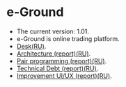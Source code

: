 # e-Ground
- The current version: 1.01. 
- e-Ground is online trading platform. 
- [Desk(RU)](https://trello.com/b/WMbNUcEG/e-ground).
- [Architecture (report)(RU)](https://github.com/steppbol/e-Ground/blob/master/e-ground-documentation/Architecture.md).
- [Pair programming (report)(RU)](https://github.com/steppbol/e-Ground/blob/master/e-ground-documentation/PairProgramming.md).
- [Technical Debt (report)(RU)](https://github.com/steppbol/e-Ground/blob/master/e-ground-documentation/TechnicalDebt(RU).md).
- [Improvement UI/UX (report)(RU)](https://github.com/steppbol/e-Ground/blob/master/e-ground-documentation/ImprovementUX.md).
